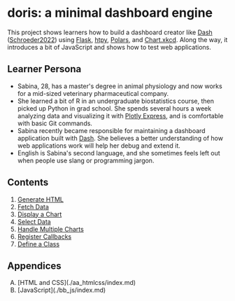 # doris: a minimal dashboard engine

This project shows learners how to build a dashboard creator like [Dash][dash]
([Schroeder2022](b:Schroeder2022))
using [Flask][flask],
[htpy][htpy],
[Polars][polars],
and [Chart.xkcd][chartxkcd].
Along the way,
it introduces a bit of JavaScript
and shows how to test web applications.

## Learner Persona

-   Sabina, 28, has a master's degree in animal physiology
    and now works for a mid-sized veterinary pharmaceutical company.
-   She learned a bit of R in an undergraduate biostatistics course,
    then picked up Python in grad school.
    She spends several hours a week analyzing data
    and visualizing it with [Plotly Express][plotly-express],
    and is comfortable with basic Git commands.
-   Sabina recently became responsible for maintaining a dashboard application built with [Dash][dash].
    She believes a better understanding of how web applications work
    will help her debug and extend it.
-   English is Sabina's second language,
    and she sometimes feels left out when people use slang or programming jargon.

## Contents

1.  [Generate HTML](./01_html/index.md)
1.  [Fetch Data](./02_fetch/index.md)
1.  [Display a Chart](./03_chart/index.md)
1.  [Select Data](./04_select/index.md)
1.  [Handle Multiple Charts](./05_multi/index.md)
1.  [Register Callbacks](./06_register/index.md)
1.  [Define a Class](./07_class/index.md)

## Appendices

<ol type="A" markdown="1">
  <li markdown="1">[HTML and CSS](./aa_htmlcss/index.md)</li>
  <li markdown="1">[JavaScript](./bb_js/index.md)</li>
</ol>

[chartxkcd]: https://timqian.com/chart.xkcd/
[dash]: https://dash.plotly.com/
[flask]: https://flask.palletsprojects.com/
[htpy]: https://htpy.dev/
[plotly-express]: https://plotly.com/python-api-reference/index.html
[polars]: https://pola.rs/
